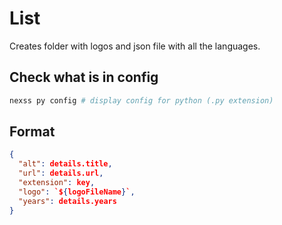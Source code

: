 # List

Creates folder with logos and json file with all the languages.

## Check what is in config

```sh
nexss py config # display config for python (.py extension)
```

## Format

```json
{
  "alt": details.title,
  "url": details.url,
  "extension": key,
  "logo": `${logoFileName}`,
  "years": details.years
}
```

